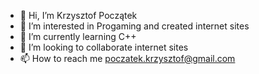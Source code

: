 - 👋 Hi, I’m Krzysztof Początek
- 👀 I’m interested in Progaming and created internet sites
- 🌱 I’m currently learning C++
- 💞️ I’m looking to collaborate internet sites
- 📫 How to reach me poczatek.krzysztof@gmail.com

<!---
Krzysiek742/Krzysiek742 is a ✨ special ✨ repository because its `README.md` (this file) appears on your GitHub profile.
You can click the Preview link to take a look at your changes.
--->
